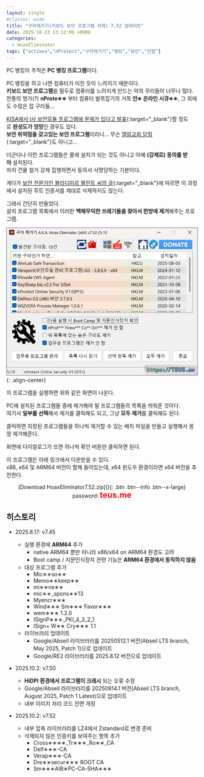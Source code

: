 ```yaml
---
layout: single
#classes: wide
title: "구라제거기(키보드 보안 프로그램 삭제) 7.52 업데이트"
date: 2025-10-23 13:12:00 +0900
categories:
  - HoaxEliminator
tags: ["activex","nProtect","구라제거기","뱅킹","보안","안랩"]
---
```


PC 뱅킹의 주적은 **PC 뱅킹 프로그램**이다.

PC 뱅킹을 하고 나면 컴퓨터가 미친 듯이 느려지기 때문이다.\
**키보드 보안 프로그램**을 필두로 컴퓨터를 느려지게 만드는 악의 무리들이 너무나 많다.\
전통의 명가(?) **nProte∗∗** 부터 컴퓨터 발목잡기의 거목 **안∗ 온라인 시큐∗∗**, 그 외에도 수많은 잡 구라들…

[KISA에서 I사 보안모듈 프로그램에 문제가 있다고 발표](http://www.etnews.com/20161130000139){:target="_blank"}할 정도로 **완성도가 엉망**인 경우도 있다.\
**보안 취약점을 갖고있는 보안 프로그램**이라니… 무슨 [열림교회 닫힘](https://www.google.com/search?q=열림교회+닫힘){:target="_blank"}도 아니고…

더군다나 이런 프로그램들은 몰래 설치가 되는 것도 아니고 아예 **(강제로) 동의를 받아** 설치된다.\
마치 건물 철거 강제 집행하면서 동의서 서명당하는 기분이다.

게다가 [보안 전문가인 블라디미르 팔란트 씨의 글](https://github.com/alanleedev/KoreaSecurityApps/blob/main/03_weakening_tls_protection.md){:target="_blank"}에 따르면 이 과정에서 설치된 루트 인증서를 제대로 삭제하지도 않는다.

그래서 간단히 만들었다.\
설치 프로그램 목록에서 이러한 **백해무익한 쓰레기들을 찾아서 한방에 제거**해주는 프로그램.

![image](/images/2025-08-17/hoax_B_okl_s64_Q.png){: .align-center}

이 프로그램을 실행하면 위와 같은 화면이 나온다.

PC에 설치된 프로그램들 중에 제거해야 될 프로그램들의 목록을 띄워준 것이다.\
여기서 **일부를 선택**해서 제거를 클릭해도 되고, 그냥 **모두 제거**를 클릭해도 된다.

클릭하면 지정된 프로그램들을 하나씩 제거할 수 있는 배치 파일을 만들고 실행해서 몽땅 제거해준다.

화면에 다이얼로그가 뜨면 하나씩 확인 버튼만 클릭하면 된다.

이 프로그램은 아래 링크에서 다운받을 수 있다.\
x86, x64 및 ARM64 버전이 함께 들어있는데, x64 윈도우 환경이라면 x64 버전을 추천한다.

<div style="text-align: center;" markdown="1">
[Download HoaxEliminator7.52.zip](</attachment/2025-08-17/HoaxEliminator7.52.zip>){: .btn .btn--info .btn--x-large}
<br>password꞉ <span style="color: red; font-size: 1.5em;"><b>teus.me</b></span>
</div>

## 히스토리

* 2025.8.17: v7.45
  * 실행 환경에 **ARM64** 추가
    * native ARM64 뿐만 아니라 x86/x64 on ARM64 환경도 고려
    * Boot camp / 지문인식장치 관련 기능은 **ARM64 환경에서 동작하지 않음**
  * 대상 프로그램 추가
    * Mic∗∗so∗∗
    * Memo∗∗keep∗∗
    * mi∗∗ne∗∗
    * mic∗∗_spons∗∗13
    * Myencr∗∗∗
    * Wind∗∗∗ Sm∗∗∗ Favor∗∗∗
    * wem∗∗∗ 1.2.0
    * ISignP∗∗∗_PKI_4_3_2_1
    * ISign+ W∗∗ Cry∗∗∗ 1.1
  * 라이브러리 업데이트
    * Google/Abseil 라이브러리를 20250512.1 버전(Abseil LTS branch, May 2025, Patch 1)으로 업데이트
    * Google/RE2 라이브러리를 2025.8.12 버전으로 업데이트

* 2025.10.2: v7.50
  * **HiDPI 환경에서 프로그램이 크래시** 되는 오류 수정
  * Google/Abseil 라이브러리를 20250814.1 버전(Abseil LTS branch, August 2025, Patch 1 Latest)으로 업데이트
  * 내부 이미지 처리 코드 전면 개정

* 2025.10.2: v7.52
  * 내부 압축 라이브러리를 LZ4에서 Zstandard로 변경 준비
  * 삭제되지 않은 인증키를 보여주는 항목 추가
    * Cross∗∗∗∗_Tr∗∗∗_Ro∗∗_CA
    * Delf∗∗∗-CA
    * Verap∗∗∗-CA
    * Dre∗∗secur∗∗∗ ROOT CA
    * Sm∗∗∗AIB∗PC-CA-SHA∗∗∗
